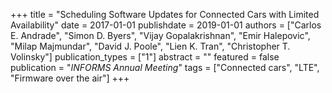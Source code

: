 +++
title = "Scheduling Software Updates for Connected Cars with Limited Availability"
date = 2017-01-01
publishdate = 2019-01-01
authors = ["Carlos E. Andrade", "Simon D. Byers", "Vijay Gopalakrishnan", "Emir Halepovic", "Milap Majmundar", "David J. Poole", "Lien K. Tran", "Christopher T. Volinsky"]
publication_types = ["1"]
abstract = ""
featured = false
publication = "*INFORMS Annual Meeting*"
tags = ["Connected cars", "LTE", "Firmware over the air"]
+++

